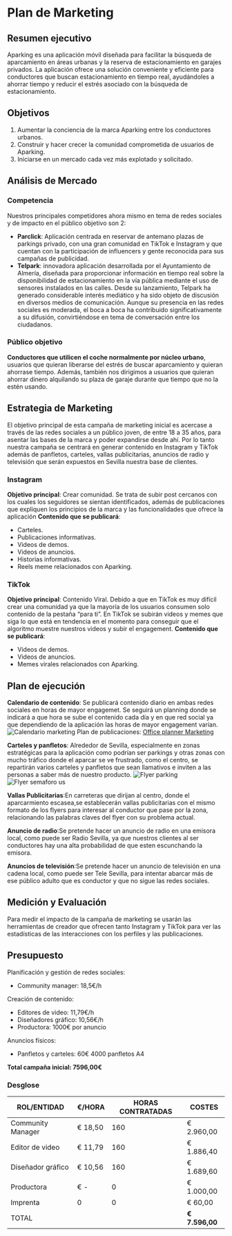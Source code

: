 # Plan de Marketing

## Resumen ejecutivo

Aparking es una aplicación móvil diseñada para facilitar la búsqueda de aparcamiento en áreas urbanas y la reserva de estacionamiento en garajes privados. La aplicación ofrece una solución conveniente y eficiente para conductores que buscan estacionamiento en tiempo real, ayudándoles a ahorrar tiempo y reducir el estrés asociado con la búsqueda de estacionamiento.

## Objetivos

1. Aumentar la conciencia de la marca Aparking entre los conductores urbanos.
2. Construir y hacer crecer la comunidad comprometida de usuarios de Aparking.
3. Iniciarse en un mercado cada vez más explotado y solicitado.

## Análisis de Mercado

### Competencia

Nuestros principales competidores ahora mismo en tema de redes sociales y de impacto en el público objetivo son 2:

- **Parclick**: Aplicación centrada en reservar de antemano plazas de parkings privado, con una gran comunidad en TikTok e Instagram y que cuentan con la participación de influencers y gente reconocida para sus campañas de publicidad.
- **Telpark**: innovadora aplicación desarrollada por el Ayuntamiento de Almería, diseñada para proporcionar información en tiempo real sobre la disponibilidad de estacionamiento en la vía pública mediante el uso de sensores instalados en las calles. Desde su lanzamiento, Telpark ha generado considerable interés mediático y ha sido objeto de discusión en diversos medios de comunicación. Aunque su presencia en las redes sociales es moderada, el boca a boca ha contribuido significativamente a su difusión, convirtiéndose en tema de conversación entre los ciudadanos.

### Público objetivo

**Conductores que utilicen el coche normalmente por núcleo urbano**, usuarios que quieran liberarse del estrés de buscar aparcamiento y quieran ahorrase tiempo.
Además, también nos dirigimos a usuarios que quieran ahorrar dinero alquilando su plaza de garaje durante que tiempo que no la estén usando.

## Estrategia de Marketing

El objetivo principal de esta campaña de marketing inicial es acercase a través de las redes sociales a un público joven, de entre 18 a 35 años, para asentar las bases de la marca y poder expandirse desde ahí.
Por lo tanto nuestra campaña se centrará en generar contenido en Instagram y TikTok además de panfletos, carteles, vallas publicitarias, anuncios de radio y televisión que serán expuestos en Sevilla nuestra base de clientes.

### Instagram

**Objetivo principal**: Crear comunidad.
Se trata de subir post cercanos con los cuales los seguidores se sientan identificados, además de publicaciones que expliquen los principios de la marca y las funcionalidades que ofrece la aplicación
**Contenido que se publicará**:

- Carteles.
- Publicaciones informativas.
- Videos de demos.
- Videos de anuncios.
- Historias informativas.
- Reels meme relacionados con Aparking.

### TikTok

**Objetivo principal**: Contenido Viral.
Debido a que en TikTok es muy difícil crear una comunidad ya que la mayoría de los usuarios consumen solo contenido de la pestaña “para ti”. En TikTok se subirán videos y memes que siga lo que está en tendencia en el momento para conseguir que el algoritmo muestre nuestros videos y subir el engagement.
**Contenido que se publicará**:

- Videos de demos.
- Videos de anuncios.
- Memes virales relacionados con Aparking.

## Plan de ejecución

**Calendario de contenido**: Se publicará contenido diario en ambas redes sociales en horas de mayor engagemet. Se seguirá un planning donde se indicará a que hora se sube el contenido cada día y en que red social ya que dependiendo de la aplicación las horas de mayor engagement varían.
![Calendario marketing](/img/calendario_marketing.png)
Plan de publicaciones: [Office planner Marketing](https://tasks.office.com/uses0.onmicrosoft.com/Home/PlanViews/uF8w2AgxvUWQIe2zy07L2JYAHS6_?Type=PlanLink&Channel=Link&CreatedTime=638505846636750000)

**Carteles y panfletos**: Alrededor de Sevilla, especialmente en zonas estratégicas para la aplicación como podrían ser parkings y otras zonas con mucho tráfico donde el aparcar se ve frustrado, como el centro, se repartirán varios carteles y panfletos que sean llamativos e inviten a las personas a saber más de nuestro producto.
![Flyer parking](/img/flyer1.png)
![Flyer semaforo us](/img/flyer2.png)

**Vallas Publicitarias**:En carreteras que dirijan al centro, donde el aparcarmiento escasea,se establecerán vallas publicitarias con el mismo formato de los flyers para interesar al conductor que pase por la zona, relacionando las palabras claves del flyer con su problema actual.

**Anuncio de radio**:Se pretende hacer un anuncio de radio en una emisora local, como puede ser Radio Sevilla, ya que nuestros clientes al ser conductores hay una alta probabilidad de que esten escunchando la emisora.

**Anuncios de televisión**:Se pretende hacer un anuncio de televisión en una cadena local, como puede ser Tele Sevilla, para intentar abarcar más de ese público adulto que es conductor y que no sigue las redes sociales.


## Medición y Evaluación

Para medir el impacto de la campaña de marketing se usarán las herramientas de creador que ofrecen tanto Instagram y TikTok para ver las estadísticas de las interacciones con los perfiles y las publicaciones.

## Presupuesto

Planificación y gestión de redes sociales:

- Community manager: 18,5€/h

Creación de contenido:

- Editores de video: 11,79€/h
- Diseñadores gráfico: 10,56€/h
- Productora: 1000€ por anuncio

Anuncios físicos:

- Panfletos y carteles: 60€ 4000 panfletos A4

**Total campaña inicial: 7596,00€**

### Desglose

| ROL/ENTIDAD       | €/HORA  | HORAS CONTRATADAS | COSTES         |
| ----------------- | ------- | ----------------- | -------------- |
| Community Manager | € 18,50 | 160               | € 2.960,00     |
| Editor de video   | € 11,79 | 160               | € 1.886,40     |
| Diseñador gráfico | € 10,56 | 160               | € 1.689,60     |
| Productora        | € -     | 0                 | € 1.000,00     |
| Imprenta          | 0       | 0                 | € 60,00        |
| TOTAL             |         |                   | **€ 7.596,00** |
